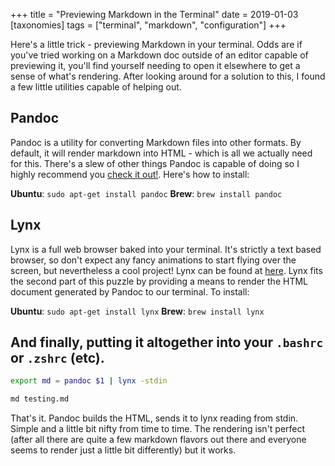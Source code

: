 +++
title = "Previewing Markdown in the Terminal"
date = 2019-01-03
[taxonomies]
tags = ["terminal", "markdown", "configuration"]
+++

Here's a little trick - previewing Markdown in your terminal.<!-- more --> Odds are if you've tried working on a Markdown doc outside of an editor capable of previewing it, you'll find yourself needing to open it elsewhere to get a sense of what's rendering. After looking around for a solution to this, I found a few little utilities capable of helping out.

## Pandoc

Pandoc is a utility for converting Markdown files into other formats. By default, it will render markdown into HTML - which is all we actually need for this. There's a slew of other things Pandoc is capable of doing so I highly recommend you [check it out!](https://pandoc.org/). Here's how to install:

**Ubuntu**: `sudo apt-get install pandoc`
**Brew**: `brew install pandoc`

## Lynx

Lynx is a full web browser baked into your terminal. It's strictly a text based browser, so don't expect any fancy animations to start flying over the screen, but nevertheless a cool project! Lynx can be found at [here](https://lynx.browser.org/). Lynx fits the second part of this puzzle by providing a means to render the HTML document generated by Pandoc to our terminal. To install:

**Ubuntu**: `sudo apt-get install lynx`
**Brew**: `brew install lynx`

## And finally, putting it altogether into your `.bashrc` or `.zshrc` (etc).

```bash
export md = pandoc $1 | lynx -stdin

md testing.md
```

That's it. Pandoc builds the HTML, sends it to lynx reading from stdin. Simple and a little bit nifty from time to time. The rendering isn't perfect (after all there are quite a few markdown flavors out there and everyone seems to render just a little bit differently) but it works.
